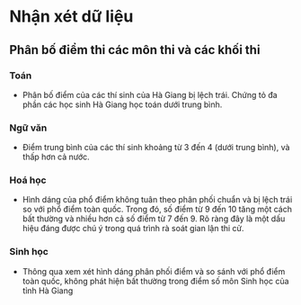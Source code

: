 # Nhận xét dữ liệu

## Phân bố điểm thi các môn thi và các khối thi

### Toán

- Phân bố điểm của các thí sinh của Hà Giang bị lệch trái. Chứng tỏ đa phần các học sinh Hà Giang học toán dưới trung bình.

### Ngữ văn

- Điểm trung bình của các thí sinh khoảng từ 3 đến 4 (dưới trung bình), và thấp hơn cả nước.

### Hoá học

- Hình dáng của phổ điểm không tuân theo phân phối chuẩn và bị lệch trái so với phổ điểm toàn quốc. Trong đó, số điểm từ 9 đến 10 tăng một cách bất thường và nhiều hơn cả số điểm từ 7 đến 9. Rõ ràng đây là một dấu hiệu đáng được chú ý trong quá trình rà soát gian lận thi cử.

### Sinh học 

- Thông qua xem xét hình dáng phân phối điểm và so sánh với phổ điểm toàn quốc, không phát hiện bất thường trong điểm số môn Sinh học của tỉnh Hà Giang
